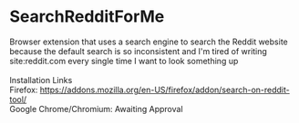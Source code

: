 # SearchRedditForMe
Browser extension that uses a search engine to search the Reddit website because the default search is so inconsistent
and I'm tired of writing site:reddit.com every single time I want to look something up
<br><br>
Installation Links<br>
Firefox: https://addons.mozilla.org/en-US/firefox/addon/search-on-reddit-tool/<br>
Google Chrome/Chromium: Awaiting Approval
